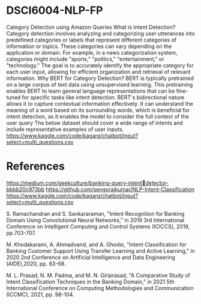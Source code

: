 # DSCI6004-NLP-FP
Category Detection using Amazon Queries
What is Intent Detection?
Category detection involves analyzing and categorizing user utterances into predefined categories or labels that represent different categories of information or topics. These categories can vary depending on the application or domain. For example, in a news categorization system, categories might include "sports," "politics," "entertainment," or "technology." The goal is to accurately identify the appropriate category for each user input, allowing for efficient organization and retrieval of relevant information.
Why BERT for Category Detection?
BERT is typically pretrained on a large corpus of text data using unsupervised learning. This pretraining enables BERT to learn general language representations that can be fine-tuned for specific tasks like intent detection.
BERT's bidirectional nature allows it to capture contextual information effectively. It can understand the meaning of a word based on its surrounding words, which is beneficial for intent detection, as it enables the model to consider the full context of the user query
The below dataset should cover a wide range of intents and include representative examples of user inputs.
https://www.kaggle.com/code/kagarg/chatbot/input?select=multi_questions.csv

# References
https://medium.com/geekculture/banking-query-intentdetector-bbbb20c973bb
https://github.com/sengorajkumar/NLP-Intent-Classification
https://www.kaggle.com/code/kagarg/chatbot/input?select=multi_questions.csv

S. Ramachandran and S. Sankararaman, "Intent Recognition for 
Banking Domain Using Convolutional Neural Networks," in 
2019 3rd International Conference on Intelligent Computing 
and Control Systems (ICICCS), 2019, pp.703-707.

M. Khodakarami, A. Ahmadvand, and A. Ghodsi, "Intent Classification for Banking Customer Support Using Transfer Learning and Active Learning," in 2020 2nd Conference on Artificial Intelligence and Data Engineering (AIDE),2020, pp. 63-68.

M. L. Prasad, N. M. Padma, and M. N. Giriprasad, "A Comparative Study of Intent Classification Techniques in the Banking Domain," in 2021 5th International Conference on Computing Methodologies and Communication (ICCMC), 
2021, pp. 98-104.

